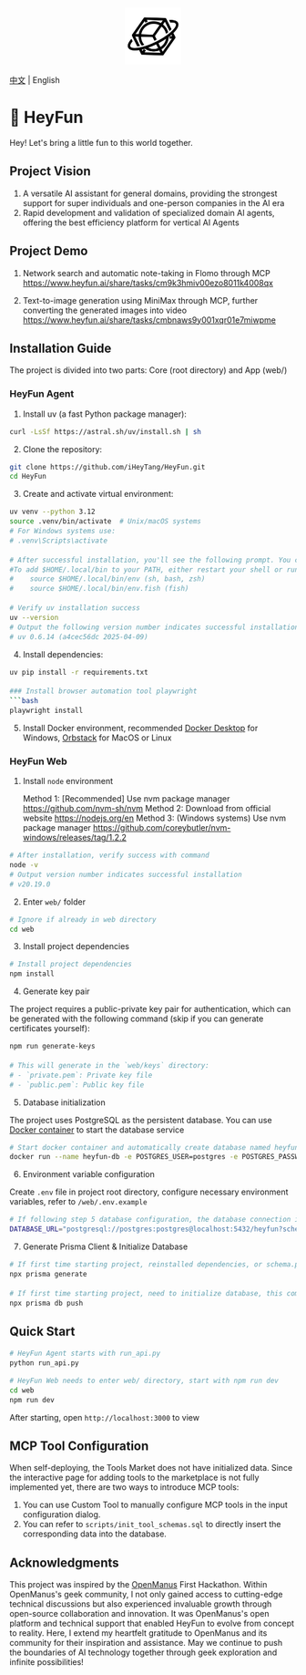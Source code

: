 <p align="center">
  <img src="assets/logo.png" width="100"/>
</p>

[中文](README.md) | English

# 🎉 HeyFun

Hey! Let's bring a little fun to this world together.

## Project Vision

1. A versatile AI assistant for general domains, providing the strongest support for super individuals and one-person companies in the AI era
2. Rapid development and validation of specialized domain AI agents, offering the best efficiency platform for vertical AI Agents

## Project Demo

1. Network search and automatic note-taking in Flomo through MCP
   https://www.heyfun.ai/share/tasks/cm9k3hmiv00ezo8011k4008qx

2. Text-to-image generation using MiniMax through MCP, further converting the generated images into video
   https://www.heyfun.ai/share/tasks/cmbnaws9y001xqr01e7miwpme

## Installation Guide

The project is divided into two parts: Core (root directory) and App (web/)

### HeyFun Agent

1. Install uv (a fast Python package manager):

```bash
curl -LsSf https://astral.sh/uv/install.sh | sh
```

2. Clone the repository:

```bash
git clone https://github.com/iHeyTang/HeyFun.git
cd HeyFun
```

3. Create and activate virtual environment:

```bash
uv venv --python 3.12
source .venv/bin/activate  # Unix/macOS systems
# For Windows systems use:
# .venv\Scripts\activate

# After successful installation, you'll see the following prompt. You can either restart Terminal or follow these instructions:
#To add $HOME/.local/bin to your PATH, either restart your shell or run:
#    source $HOME/.local/bin/env (sh, bash, zsh)
#    source $HOME/.local/bin/env.fish (fish)

# Verify uv installation success
uv --version
# Output the following version number indicates successful installation
# uv 0.6.14 (a4cec56dc 2025-04-09)
```

4. Install dependencies:

````bash
uv pip install -r requirements.txt

### Install browser automation tool playwright
```bash
playwright install
````

5. Install Docker environment, recommended [Docker Desktop](https://www.docker.com/products/docker-desktop/) for Windows, [Orbstack](https://orbstack.dev/download) for MacOS or Linux

### HeyFun Web

1. Install `node` environment

   Method 1: [Recommended] Use nvm package manager https://github.com/nvm-sh/nvm
   Method 2: Download from official website https://nodejs.org/en
   Method 3: (Windows systems) Use nvm package manager https://github.com/coreybutler/nvm-windows/releases/tag/1.2.2

```bash
# After installation, verify success with command
node -v
# Output version number indicates successful installation
# v20.19.0
```

2. Enter `web/` folder

```bash
# Ignore if already in web directory
cd web
```

3. Install project dependencies

```bash
# Install project dependencies
npm install
```

4. Generate key pair

The project requires a public-private key pair for authentication, which can be generated with the following command (skip if you can generate certificates yourself):

```bash
npm run generate-keys

# This will generate in the `web/keys` directory:
# - `private.pem`: Private key file
# - `public.pem`: Public key file
```

5. Database initialization

The project uses PostgreSQL as the persistent database. You can use [Docker container](https://hub.docker.com/_/postgres) to start the database service

```bash
# Start docker container and automatically create database named heyfun
docker run --name heyfun-db -e POSTGRES_USER=postgres -e POSTGRES_PASSWORD=postgres -e POSTGRES_DB=heyfun -d -p 5432:5432 postgres
```

6. Environment variable configuration

Create `.env` file in project root directory, configure necessary environment variables, refer to `/web/.env.example`

```bash
# If following step 5 database configuration, the database connection is
DATABASE_URL="postgresql://postgres:postgres@localhost:5432/heyfun?schema=public"
```

7. Generate Prisma Client & Initialize Database

```bash
# If first time starting project, reinstalled dependencies, or schema.prisma has updates, execute this command to update Prisma Client
npx prisma generate

# If first time starting project, need to initialize database, this command will automatically sync table structure into configured database
npx prisma db push
```

## Quick Start

```bash
# HeyFun Agent starts with run_api.py
python run_api.py
```

```bash
# HeyFun Web needs to enter web/ directory, start with npm run dev
cd web
npm run dev
```

After starting, open `http://localhost:3000` to view

## MCP Tool Configuration

When self-deploying, the Tools Market does not have initialized data. Since the interactive page for adding tools to the marketplace is not fully implemented yet, there are two ways to introduce MCP tools:

1. You can use Custom Tool to manually configure MCP tools in the input configuration dialog.
2. You can refer to `scripts/init_tool_schemas.sql` to directly insert the corresponding data into the database.

## Acknowledgments

This project was inspired by the [OpenManus](https://github.com/FoundationAgents/OpenManus) First Hackathon. Within OpenManus's geek community, I not only gained access to cutting-edge technical discussions but also experienced invaluable growth through open-source collaboration and innovation. It was OpenManus's open platform and technical support that enabled HeyFun to evolve from concept to reality. Here, I extend my heartfelt gratitude to OpenManus and its community for their inspiration and assistance. May we continue to push the boundaries of AI technology together through geek exploration and infinite possibilities!
